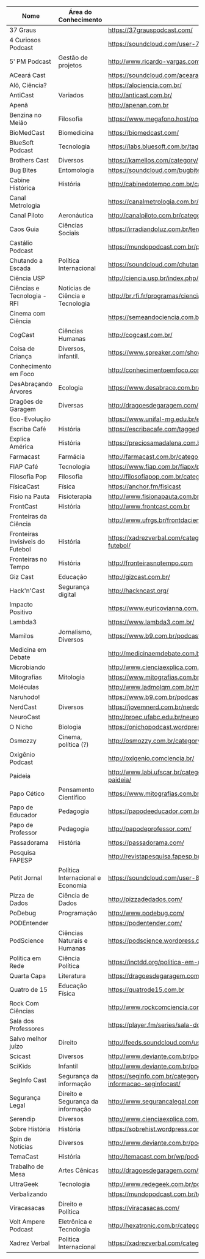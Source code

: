 | Nome                             | Área do Conhecimento              | Endereço                                                                                | Obs     |
|----------------------------------|-----------------------------------|-----------------------------------------------------------------------------------------|---------|
| 37 Graus                         |                                   | https://37grauspodcast.com/                                                             |         |
| 4 Curiosos Podcast               |                                   | https://soundcloud.com/user-766096508                                                   |         |
| 5ʹ PM Podcast                    | Gestão de projetos                | http://www.ricardo-vargas.com/pt/podcasts/                                              |         |
| ACeará Cast                      |                                   | https://soundcloud.com/acearacast                                                       |         |
| Alô, Ciência?                    |                                   | https://alociencia.com.br/                                                              |         |
| AntiCast                         | Variados                          | http://anticast.com.br/                                                                 |         |
| Apenã                            |                                   | http://apenan.com.br                                                                    |         |
| Benzina no Meião                 | Filosofia                         | https://www.megafono.host/podcast/benzina-no-meiao                                      |         |
| BioMedCast                       | Biomedicina                       | https://biomedcast.com/                                                                 |         |
| BlueSoft Podcast                 | Tecnologia                        | https://labs.bluesoft.com.br/tag/podcast/                                               | Inativo |
| Brothers Cast                    | Diversos                          | https://kamellos.com/category/podcast/                                                  |         |
| Bug Bites                        | Entomologia                       | https://soundcloud.com/bugbites                                                         |         |
| Cabine Histórica                 | História                          | http://cabinedotempo.com.br/category/cabine-historica/                                  |         |
| Canal Metrologia                 |                                   | https://canalmetrologia.com.br/                                                         |         |
| Canal Piloto                     | Aeronáutica                       | http://canalpiloto.com.br/category/cpcast/                                              |         |
| Caos Guia                        | Ciências Sociais                  | https://irradiandoluz.com.br/tema/podcast/caos/                                         |         |
| Castálio Podcast                 |                                   | https://mundopodcast.com.br/podprogramar/                                               |         |
| Chutando a Escada                | Política Internacional            | https://soundcloud.com/chutandoaescada                                                  |         |
| Ciência USP                      |                                   | http://ciencia.usp.br/index.php/category/podcast/                                       |         |
| Ciências e Tecnologia - RFI      | Notícias de Ciência e Tecnologia  | http://br.rfi.fr/programas/ciencia-e-tecnologia/                                        |         |
| Cinema com Ciência               |                                   | https://semeandociencia.com.br/cinema/                                                  |         |
| CogCast                          | Ciências Humanas                  | http://cogcast.com.br/                                                                  | Inativo |
| Coisa de Criança                 | Diversos, infantil.               | https://www.spreaker.com/show/3281728/episodes/feed                                     |         |
| Conhecimento em Foco             |                                   | http://conhecimentoemfoco.com.br/wp/                                                    | Inativo |
| DesAbraçando Árvores             | Ecologia                          | https://www.desabrace.com.br/                                                           |         |
| Dragões de Garagem               | Diversas                          | http://dragoesdegaragem.com/                                                            |         |
| Eco-Evolução                     |                                   | https://www.unifal-mg.edu.br/ecofrag/podcast-eco-evolucao/                              |         |
| Escriba Café                     | História                          | https://escribacafe.com/tagged/podcast                                                  |         |
| Explica América                  | História                          | https://preciosamadalena.com.br/category/podcast/explicamerica/                         |         |
| Farmacast                        | Farmácia                          | http://farmacast.com.br/category/podcast/                                               |         |
| FIAP Café                        | Tecnologia                        | https://www.fiap.com.br/fiapx/podcast                                                   | Inativo |
| Filosofia Pop                    | Filosofia                         | http://filosofiapop.com.br/category/podcast/                                            |         |
| FísicaCast                       | Física                            | https://anchor.fm/fisicast                                                              |         |
| Fisio na Pauta                   | Fisioterapia                      | http://www.fisionapauta.com.br/podcasts/                                                |         |
| FrontCast                        | História                          | http://www.frontcast.com.br                                                             |         |
| Fronteiras da Ciência            |                                   | http://www.ufrgs.br/frontdaciencia/                                                     |         |
| Fronteiras Invisíveis do Futebol | História                          | https://xadrezverbal.com/category/audio/podcast-fronteiras-invisiveis-do-futebol/       |         |
| Fronteiras no Tempo              | História                          | http://fronteirasnotempo.com                                                            |         |
| Giz Cast                         | Educação                          | http://gizcast.com.br/                                                                  |         |
| Hack'n'Cast                      | Segurança digital                 | http://hackncast.org/                                                                   |         |
| Impacto Positivo                 |                                   | https://www.euricovianna.com.br/podcast-impacto-positivo/                               |         |
| Lambda3                          |                                   | https://www.lambda3.com.br/                                                             |         |
| Mamilos                          | Jornalismo, Diversos              | https://www.b9.com.br/podcasts/mamilos/                                                 |         |
| Medicina em Debate               |                                   | http://medicinaemdebate.com.br/                                                         |         |
| Microbiando                      |                                   | http://www.cienciaexplica.com.br/category/podcast/microbiando/                          |         |
| Mitografias                      | Mitologia                         | https://www.mitografias.com.br/                                                         |         |
| Moléculas                        |                                   | http://www.ladmolqm.com.br/moleculas/                                                   |         |
| Naruhodo!                        |                                   | https://www.b9.com.br/podcasts/naruhodo/                                                |         |
| NerdCast                         | Diversos                          | https://jovemnerd.com.br/nerdcast/                                                      |         |
| NeuroCast                        |                                   | http://proec.ufabc.edu.br/neurocast/                                                    |         |
| O Nicho                          | Biologia                          | https://onichopodcast.wordpress.com/                                                    |         |
| Osmozzy                          | Cinema, política (?)              | http://osmozzy.com.br/category/podcast/                                                 | Inativo |
| Oxigênio Podcast                 |                                   | http://oxigenio.comciencia.br/                                                          |         |
| Paideia                          |                                   | http://www.labi.ufscar.br/category/conteudos/paideia-conteudos/podcast-paideia/         |         |
| Papo Cético                      | Pensamento Científico             | https://www.mitografias.com.br/category/podcast/papo-cetico/                            |         |
| Papo de Educador                 | Pedagogia                         | https://papodeeducador.com.br                                                           |         |
| Papo de Professor                | Pedagogia                         | http://papodeprofessor.com/                                                             |         |
| Passadorama                      | História                          | https://passadorama.com/                                                                |         |
| Pesquisa FAPESP                  |                                   | http://revistapesquisa.fapesp.br/multimidi/podcasts/                                    |         |
| Petit Jornal                     | Política Internacional e Economia | https://soundcloud.com/user-85387203                                                    |         |
| Pizza de Dados                   | Ciência de Dados                  | http://pizzadedados.com/                                                                |         |
| PoDebug                          | Programação                       | http://www.podebug.com/                                                                 |         |
| PODEntender                      |                                   | https://podentender.com/                                                                |         |
| PodScience                       | Ciências Naturais e Humanas       | https://podscience.wordpress.com/                                                       |         |
| Política em Rede                 | Ciência Política                  | https://inctdd.org/politica-em-rede/                                                    |         |
| Quarta Capa                      | Literatura                        | https://dragoesdegaragem.com/quartacapa/                                                |         |
| Quatro de 15                     | Educação Física                   | https://quatrode15.com.br                                                               |         |
| Rock Com Ciências                |                                   | http://www.rockcomciencia.com.br/                                                       |         |
| Sala dos Professores             |                                   | https://player.fm/series/sala-dos-professores                                           | Inativo |
| Salvo melhor juízo               | Direito                           | http://feeds.soundcloud.com/users/soundcloud:users:187785133/sounds.rss                 |         |
| Scicast                          | Diversos                          | http://www.deviante.com.br/podcasts/scicast/                                            |         |
| SciKids                          | Infantil                          | http://www.deviante.com.br/podcasts/scikids/                                            |         |
| SegInfo Cast                     | Segurança da informação           | https://seginfo.com.br/category/podcast-seguranca-tecnologia-da-informacao-seginfocast/ |         |
| Segurança Legal                  | Direito e Segurança da informação | http://www.segurancalegal.com/                                                          |         |
| Serendip                         | Diversos                          | http://www.cienciaexplica.com.br/category/podcast/serendip/                             |         |
| Sobre História                   | História                          | https://sobrehist.wordpress.com/                                                        |         |
| Spin de Notícias                 | Diversos                          | http://www.deviante.com.br/podcasts/spin/                                               |         |
| TemaCast                         | História                          | http://temacast.com.br/wp/podcasts/                                                     |         |
| Trabalho de Mesa                 | Artes Cênicas                     | http://dragoesdegaragem.com/trabalhodemesa/                                             |         |
| UltraGeek                        | Tecnologia                        | http://www.redegeek.com.br/podcast/                                                     |         |
| Verbalizando                     |                                   | https://mundopodcast.com.br/teiacast/educacao/verbalizando-podcast/                     |         |
| Viracasacas                      | Direito e Política                | https://viracasacas.com/                                                                |         |
| Volt Ampere Podcast              | Eletrônica e Tecnologia           | http://hexatronic.com.br/category/podcast/                                              |         |
| Xadrez Verbal                    | Politica Internacional            | https://xadrezverbal.com/category/audio/podcast-do-xadrez-verbal/                       |         |
